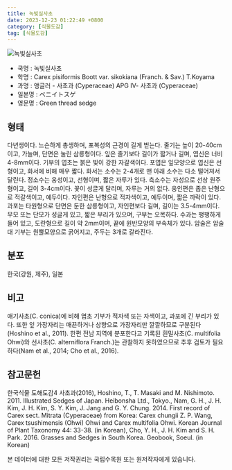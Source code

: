 ```yaml
---
title: 녹빛실사초
date: 2023-12-23 01:22:49 +0800
category: [식물도감]
tag: [식물도감]
---
```




![녹빛실사초](/fileUpload/plants/basic/Cyperaceae/Carex/4829/1_th2.JPG)
- 국명 : 녹빛실사초
- 학명 : Carex pisiformis Boott var. sikokiana (Franch. & Sav.) T.Koyama
- 과명 : 앵글러 - 사초과 (Cyperaceae) APG Ⅳ- 사초과 (Cyperaceae)
- 일본명 : ベニイトスゲ
- 영문명 : Green thread sedge


## 형태
다년생이다. 느슨하게 총생하며, 포복성의 근경이 길게 벋는다. 줄기는 높이 20-40cm이고, 가늘며, 단면은 눌린 삼릉형이다. 잎은 줄기보다 길이가 짧거나 길며, 엽신은 너비 4-8mm이다. 기부의 엽초는 붉은 빛이 강한 자갈색이다. 포엽은 잎모양으로 엽신은 선형이고, 화서에 비해 매우 짧다. 화서는 소수는 2-4개로 맨 아래 소수는 다소 떨어져서 달린다. 정소수는 웅성이고, 선형이며, 짧은 자루가 있다. 측소수는 자성으로 선상 원주형이고, 길이 3-4cm이다. 꽃이 성글게 달리며, 자루는 거의 없다. 웅인편은 좁은 난형으로 적갈색이고, 예두이다. 자인편은 난형으로 적자색이고, 예두이며, 짧은 까락이 있다. 과포는 타원형으로 단면은 둔한 삼릉형이고, 자인편보다 길며, 길이는 3.5-4mm이다. 무모 또는 단모가 성글게 있고, 짧은 부리가 있으며, 구부는 오목하다. 수과는 팽팽하게 들어 있고, 도란형으로 길이 약 2mm이며, 끝에 원반모양의 부속체가 있다. 암술은 암술대 기부는 원뿔모양으로 굵어지고, 주두는 3개로 갈라진다.
## 분포
한국(강원, 제주), 일본
## 비고
애기사초(C. conica)에 비해 엽초 기부가 적자색 또는 자색이고, 과포에 긴 부리가 있다. 또한 잎 가장자리는 매끈하거나 상향으로 가장자리만 깔깔하므로 구분된다(Hoshino et al., 2011). 한편 전남 지역에 분포한다고 기록된 흰밀사초(C. multifolia Ohwi)와 선사초(C. alterniflora Franch.)는 관찰하지 못하였으므로 추후 검토가 필요하다(Nam et al., 2014; Cho et al., 2016).
## 참고문헌
한국식물 도해도감4 사초과(2016), Hoshino, T., T. Masaki and M. Nishimoto. 2011. Illustrated Sedges of Japan. Heibonsha Ltd., Tokyo., Nam, G. H., J. H. Kim, J. H. Kim, S. Y. Kim, J. Jang and G. Y. Chung. 2014. First record of Carex sect. Mitrata (Cyperaceae) from Korea: Carex chungii Z. P. Wang, Carex tsushimensis (Ohwi) Ohwi and Carex multifolia Ohwi. Korean Journal of Plant Taxonomy 44: 33-38. (in Korean), Cho, Y. H., J. H. Kim and S. H. Park. 2016. Grasses and Sedges in South Korea. Geobook, Soeul. (in Korean)






본 데이터에 대한 모든 저작권리는 국립수목원 또는 원저작자에게 있습니다.
